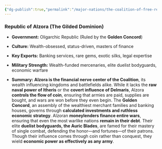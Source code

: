 ```yaml
---
{"dg-publish":true,"permalink":"/major-nations/the-coalition-of-free-realms/allied-nations/alzora/","noteIcon":"","updated":"2025-02-10T21:00:51.000-08:00"}
---
```


### **Republic of Alzora (The Gilded Dominion)**

- **Government:** Oligarchic Republic (Ruled by the **Golden Concord**)
    
- **Culture:** Wealth-obsessed, status-driven, masters of finance
    
- **Key Exports:** Banking services, rare gems, exotic silks, legal expertise
    
- **Military Strength:** Wealth-funded mercenaries, elite duelist bodyguards, economic warfare
    
- **Summary:** **Alzora is the financial nerve center of the Coalition**, its wealth influencing kingdoms and battlefields alike. While it lacks the **raw naval power of Itheris** or the **covert influence of Delmaris**, Alzora **controls the flow of coin**, ensuring that armies are paid, supplies are bought, and wars are won before they even begin. The **Golden Concord**, an assembly of the wealthiest merchant families and banking houses, governs through **calculated investments and ruthless economic strategy**. Alzoran **moneylenders finance entire wars**, ensuring that even the most warlike nations **remain in their debt**. Their elite **duelist bodyguards, the Auric Blades**, are famed for their mastery of single combat, defending the honor—and fortunes—of their patrons. Though their influence comes through coin rather than conquest, they wield **economic power as effectively as any army**.